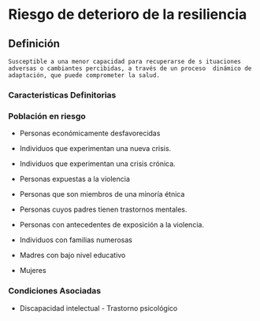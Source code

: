 # Riesgo de deterioro de la resiliencia
## Definición
	Susceptible a una menor capacidad para recuperarse de s ituaciones adversas o cambiantes percibidas, a través de un proceso  dinámico de adaptación, que puede comprometer la salud.

### Caracteristicas Definitorias


### Población en riesgo
- Personas económicamente 
desfavorecidas   
- Individuos que experimentan 
una nueva crisis.   
- Individuos que experimentan una 
crisis crónica.   
- Personas expuestas a la violencia   
- Personas que son miembros de 
una minoría étnica   
 
 
- Personas cuyos padres tienen 
trastornos mentales.   
- Personas con antecedentes de 
exposición a la violencia.   
- Individuos con familias numerosas   
- Madres con bajo nivel educativo   
- Mujeres

### Condiciones Asociadas
- Discapacidad intelectual  - Trastorno psicológico

